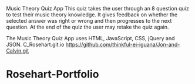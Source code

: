 


Music Theory Quiz App
This quiz takes the user through an 8 question quiz to test their music theory knowledge.
It gives feedback on whether the selected answer was right or wrong and then progresses to the next question.
At the end of the quiz the user may retake the quiz again. 


The Music Theory Quiz App uses HTML, JavaScript, CSS, jQuery and JSON.
C_Rosehart.git.io
https://github.com/thinkful-ei-iguana/Jon-and-Calvin.git

# Rosehart-Portfolio